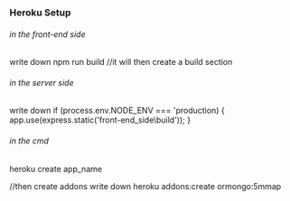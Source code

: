### Heroku Setup
###### in the front-end side 
write down
npm run build
//it will then create a build section

###### in the server side 
write down 
if (process.env.NODE_ENV === 'production) {
  app.use(express.static('front-end_side\build'));
}

###### in the cmd
heroku create app_name

//then create addons
write down
heroku addons:create ormongo:5mmap
